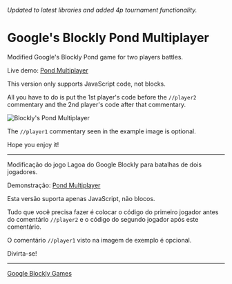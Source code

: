 *Updated to latest libraries and added 4p tournament functionality.*

# Google's Blockly Pond Multiplayer

Modified Google's Blockly Pond game for two players battles.

Live demo: [Pond Multiplayer](https://timarcosdias.github.io/blockly-games-pond-multiplayer/pond-duck.html)

This version only supports JavaScript code, not blocks.

All you have to do is put the 1st player's code before the `//player2` commentary and the 2nd player's code after that commentary.

![Blockly's Pond Multiplayer](https://github.com/timarcosdias/blockly-games-pond-multiplayer/blob/master/pond-multiplayer.png?raw=true)

The `//player1` commentary seen in the example image is optional.

Hope you enjoy it!

---

Modificação do jogo Lagoa do Google Blockly para batalhas de dois jogadores.

Demonstração: [Pond Multiplayer](https://timarcosdias.github.io/blockly-games-pond-multiplayer/pond-duck.html)

Esta versão suporta apenas JavaScript, não blocos.

Tudo que você precisa fazer é colocar o código do primeiro jogador antes do comentário `//player2` e o código do segundo jogador após este comentário.

O comentário `//player1` visto na imagem de exemplo é opcional.

Divirta-se!

---

[Google Blockly Games](https://developers.google.com/blockly/) 
